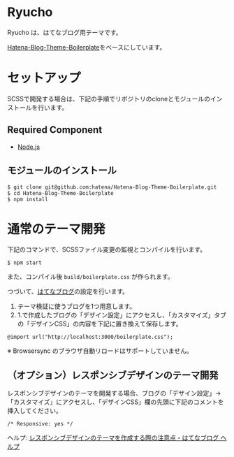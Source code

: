 # Ryucho

Ryucho は、はてなブログ用テーマです。

[Hatena-Blog-Theme-Boilerplate](https://github.com/hatena/Hatena-Blog-Theme-Boilerplate/releases)をベースにしています。

# セットアップ

SCSSで開発する場合は、下記の手順でリポジトリのcloneとモジュールのインストールを行います。

## Required Component

- [Node.js](https://nodejs.org/)

## モジュールのインストール

```
$ git clone git@github.com:hatena/Hatena-Blog-Theme-Boilerplate.git
$ cd Hatena-Blog-Theme-Boilerplate
$ npm install
```

# 通常のテーマ開発

下記のコマンドで、SCSSファイル変更の監視とコンパイルを行います。

```
$ npm start
```

また、コンパイル後 `build/boilerplate.css` が作られます。

つづいて、[はてなブログ](https://blog.hatena.ne.jp/)の設定を行います。

1. テーマ検証に使うブログを1つ用意します。
1. 1.で作成したブログの「デザイン設定」にアクセスし、「カスタマイズ」タブの「デザインCSS」の内容を下記に置き換えて保存します。

```
@import url("http://localhost:3000/boilerplate.css");
```

※ Browsersync のブラウザ自動リロードはサポートしていません。

## （オプション）レスポンシブデザインのテーマ開発

レスポンシブデザインのテーマを開発する場合、ブログの「デザイン設定」->「カスタマイズ」にアクセスし、「デザインCSS」欄の先頭に下記のコメントを挿入してください。

```
/* Responsive: yes */
```

ヘルプ: [レスポンシブデザインのテーマを作成する際の注意点 - はてなブログ ヘルプ](http://help.hatenablog.com/entry/theme/custom-theme#responsive)

